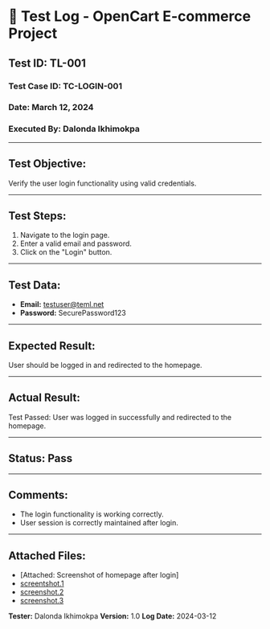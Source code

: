 # 🧪 Test Log - OpenCart E-commerce Project

## Test ID: TL-001

### Test Case ID: TC-LOGIN-001

### Date: March 12, 2024

### Executed By: Dalonda Ikhimokpa

---

## Test Objective:

Verify the user login functionality using valid credentials.

---

## Test Steps:

1. Navigate to the login page.
2. Enter a valid email and password.
3. Click on the "Login" button.

---

## Test Data:

- **Email:** testuser@teml.net
- **Password:** SecurePassword123

---

## Expected Result:

User should be logged in and redirected to the homepage.

---

## Actual Result:

Test Passed: User was logged in successfully and redirected to the homepage.

---

## Status: Pass

---

## Comments:

- The login functionality is working correctly.
- User session is correctly maintained after login.

---

## Attached Files:

- [Attached: Screenshot of homepage after login]
- [screentshot.1](/assets/screenshots/Screenshot%202025-05-13%20at%2012.44.18 PM.png)
- [screenshot.2](/assets/screenshots/Screenshot%202025-05-13%20at%2012.44.33 PM.png)
- [screenshot.3](/assets/screenshots/Screenshot%202025-05-13%20at%2012.47.42 PM.png)

**Tester:** Dalonda Ikhimokpa
**Version:** 1.0
**Log Date:** 2024-03-12
